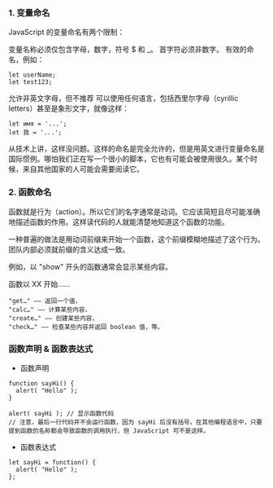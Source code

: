 ### 1. 变量命名
JavaScript 的变量命名有两个限制：

变量名称必须仅包含字母，数字，符号 $ 和 _。
首字符必须非数字。
有效的命名，例如：
```
let userName;
let test123;
```

允许非英文字母，但不推荐
可以使用任何语言，包括西里尔字母（cyrillic letters）甚至是象形文字，就像这样：
```
let имя = '...';
let 我 = '...';
```
从技术上讲，这样没问题。这样的命名是完全允许的，但是用英文进行变量命名是国际惯例。哪怕我们正在写一个很小的脚本，它也有可能会被使用很久。某个时候，来自其他国家的人可能会需要阅读它。

### 2. 函数命名
函数就是行为（action）。所以它们的名字通常是动词。它应该简短且尽可能准确地描述函数的作用。这样读代码的人就能清楚地知道这个函数的功能。

一种普遍的做法是用动词前缀来开始一个函数，这个前缀模糊地描述了这个行为。团队内部必须就前缀的含义达成一致。

例如，以 "show" 开头的函数通常会显示某些内容。

函数以 XX 开始……

```
"get…" —— 返回一个值，
"calc…" —— 计算某些内容，
"create…" —— 创建某些内容，
"check…" —— 检查某些内容并返回 boolean 值，等。
```

### 函数声明 & 函数表达式
- 函数声明
```
function sayHi() {
  alert( "Hello" );
}

alert( sayHi ); // 显示函数代码
// 注意，最后一行代码并不会运行函数，因为 sayHi 后没有括号。在其他编程语言中，只要提到函数的名称都会导致函数的调用执行，但 JavaScript 可不是这样。
```
- 函数表达式
```
let sayHi = function() {
  alert( "Hello" );
};
```